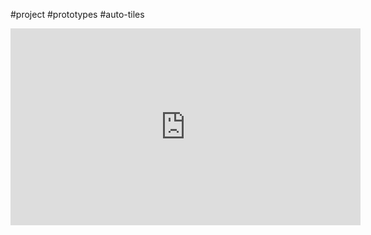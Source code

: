 #project #prototypes #auto-tiles 

<iframe width="560" height="315" src="https://youtu.be/ZosWmvdjuZI" frameborder="0" allow="accelerometer; autoplay; clipboard-write; encrypted-media; gyroscope; picture-in-picture" allowfullscreen></iframe>


